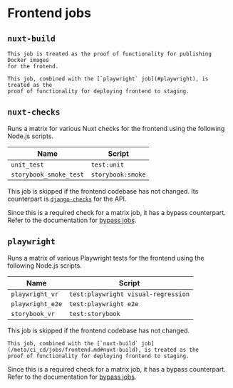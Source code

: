 # Frontend jobs

## `nuxt-build`

```{note}
This job is treated as the proof of functionality for publishing Docker images
for the frotend.

This job, combined with the [`playwright` job](#playwright), is treated as the
proof of functionality for deploying frontend to staging.
```

## `nuxt-checks`

Runs a matrix for various Nuxt checks for the frontend using the following
Node.js scripts.

| Name                   | Script            |
| ---------------------- | ----------------- |
| `unit_test`            | `test:unit`       |
| `storybook_smoke_test` | `storybook:smoke` |

This job is skipped if the frontend codebase has not changed. Its counterpart is
[`django-checks`](/meta/ci_cd/jobs/api.md#django-checks) for the API.

Since this is a required check for a matrix job, it has a bypass counterpart.
Refer to the documentation for [bypass jobs](/meta/ci_cd/flow.md#bypass-jobs).

## `playwright`

Runs a matrix of various Playwright tests for the frontend using the following
Node.js scripts.

| Name             | Script                              |
| ---------------- | ----------------------------------- |
| `playwright_vr`  | `test:playwright visual-regression` |
| `playwright_e2e` | `test:playwright e2e`               |
| `storybook_vr`   | `test:storybook`                    |

This job is skipped if the frontend codebase has not changed.

```{note}
This job, combined with the [`nuxt-build` job](/meta/ci_cd/jobs/frontend.md#nuxt-build), is treated as the
proof of functionality for deploying frontend to staging.
```

Since this is a required check for a matrix job, it has a bypass counterpart.
Refer to the documentation for [bypass jobs](/meta/ci_cd/flow.md#bypass-jobs).
